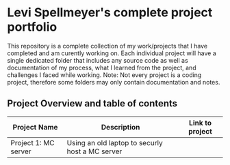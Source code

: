 # Levi Spellmeyer's complete project portfolio
This repository is a complete collection of my work/projects that I have completed and am curently working on.
Each individual project will have a single dedicated folder that includes any source code as well as documentation of my process, what I learned from the project, and challenges I faced while working.
Note: Not every project is a coding project, therefore some folders may only contain documentation and notes.


## Project Overview and table of contents
| Project Name | Description | Link to project |
|--------------|--------------|-------------------|
| Project 1: MC server | Using an old laptop to securly host a MC server | |
